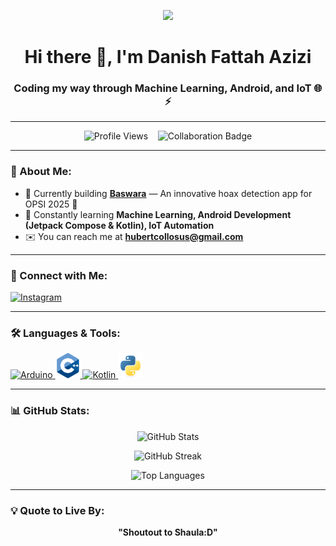 <!-- Profile Header -->
<p align="center">
  <img src="https://media.giphy.com/media/v1.Y2lkPTc5MGI3NjExZzcydDduMDhuNmozYzg4aGJiNDJlazBieHliMWlieHV2eXllNnVmaiZlcD12MV9naWZzX3NlYXJjaCZjdD1n/CkzASXWphfkQ5CF6ny/giphy.gif" width="450" />
</p>

<h1 align="center">Hi there 👋, I'm Danish Fattah Azizi</h1>
<h3 align="center">Coding my way through Machine Learning, Android, and IoT 🌐⚡</h3>

---

<p align="center">
  <img src="https://komarev.com/ghpvc/?username=Dan-Rekto&label=Profile%20views&color=0e75b6&style=flat" alt="Profile Views" />
  &nbsp;&nbsp;
  <img src="https://img.shields.io/badge/Developer-Open%20to%20Collaboration-blueviolet?style=flat&logo=github" alt="Collaboration Badge" />
</p>

---

### 🚀 About Me:
- 🔭 Currently building **[Baswara](https://github.com/Dan-Rekto/BaswaraRekto)** — An innovative hoax detection app for OPSI 2025 📱
- 🌱 Constantly learning **Machine Learning, Android Development (Jetpack Compose & Kotlin), IoT Automation**
- ✉️ You can reach me at **hubertcollosus@gmail.com**

---

### 📲 Connect with Me:
<p align="left">
  <a href="https://instagram.com/@denisjagobos" target="_blank">
    <img src="https://raw.githubusercontent.com/rahuldkjain/github-profile-readme-generator/master/src/images/icons/Social/instagram.svg" alt="Instagram" width="40" height="40" />
  </a>
</p>

---

### 🛠️ Languages & Tools:
<p align="left">
  <a href="https://www.arduino.cc/" target="_blank" rel="noreferrer">
    <img src="https://cdn.worldvectorlogo.com/logos/arduino-1.svg" alt="Arduino" width="40" height="40"/>
  </a>
  <a href="https://www.w3schools.com/cpp/" target="_blank" rel="noreferrer">
    <img src="https://raw.githubusercontent.com/devicons/devicon/master/icons/cplusplus/cplusplus-original.svg" alt="C++" width="40" height="40"/>
  </a>
  <a href="https://kotlinlang.org" target="_blank" rel="noreferrer">
    <img src="https://www.vectorlogo.zone/logos/kotlinlang/kotlinlang-icon.svg" alt="Kotlin" width="40" height="40"/>
  </a>
  <a href="https://www.python.org" target="_blank" rel="noreferrer">
    <img src="https://raw.githubusercontent.com/devicons/devicon/master/icons/python/python-original.svg" alt="Python" width="40" height="40"/>
  </a>
</p>

---

### 📊 GitHub Stats:
<p align="center">
  <img src="https://github-readme-stats.vercel.app/api?username=Dan-Rekto&show_icons=true&theme=radical" alt="GitHub Stats" />
</p>
<p align="center">
  <img src="https://github-readme-streak-stats.herokuapp.com?user=Dan-Rekto&theme=radical&hide_border=false" alt="GitHub Streak" />
</p>
<p align="center">
  <img src="https://github-readme-stats.vercel.app/api/top-langs/?username=Dan-Rekto&layout=compact&theme=radical" alt="Top Languages" />
</p>

---

### 💡 Quote to Live By:
<p align="center">
  <b>"Shoutout to Shaula:D"</b>
</p>
